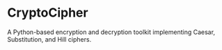 # CryptoCipher
A Python-based encryption and decryption toolkit implementing Caesar, Substitution, and Hill ciphers.
